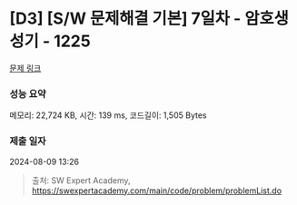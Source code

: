 # [D3] [S/W 문제해결 기본] 7일차 - 암호생성기 - 1225 

[문제 링크](https://swexpertacademy.com/main/code/problem/problemDetail.do?contestProbId=AV14uWl6AF0CFAYD) 

### 성능 요약

메모리: 22,724 KB, 시간: 139 ms, 코드길이: 1,505 Bytes

### 제출 일자

2024-08-09 13:26



> 출처: SW Expert Academy, https://swexpertacademy.com/main/code/problem/problemList.do